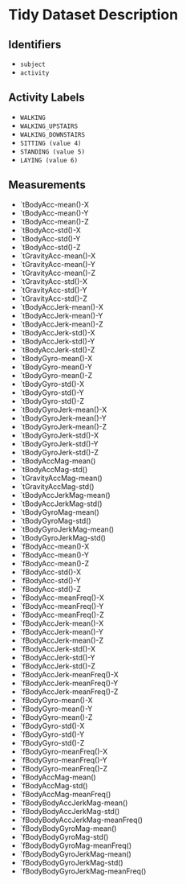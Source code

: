 # Tidy Dataset Description

## Identifiers

* `subject`
* `activity`

## Activity Labels

* `WALKING`
* `WALKING_UPSTAIRS`
* `WALKING_DOWNSTAIRS`
* `SITTING (value 4)`
* `STANDING (value 5)`
* `LAYING (value 6)`

## Measurements

* `tBodyAcc-mean()-X
* `tBodyAcc-mean()-Y
* `tBodyAcc-mean()-Z
* `tBodyAcc-std()-X
* `tBodyAcc-std()-Y
* `tBodyAcc-std()-Z
* `tGravityAcc-mean()-X
* `tGravityAcc-mean()-Y
* `tGravityAcc-mean()-Z
* `tGravityAcc-std()-X
* `tGravityAcc-std()-Y
* `tGravityAcc-std()-Z
* `tBodyAccJerk-mean()-X
* `tBodyAccJerk-mean()-Y
* `tBodyAccJerk-mean()-Z
* `tBodyAccJerk-std()-X
* `tBodyAccJerk-std()-Y
* `tBodyAccJerk-std()-Z
* `tBodyGyro-mean()-X
* `tBodyGyro-mean()-Y
* `tBodyGyro-mean()-Z
* `tBodyGyro-std()-X
* `tBodyGyro-std()-Y
* `tBodyGyro-std()-Z
* `tBodyGyroJerk-mean()-X
* `tBodyGyroJerk-mean()-Y
* `tBodyGyroJerk-mean()-Z
* `tBodyGyroJerk-std()-X
* `tBodyGyroJerk-std()-Y
* `tBodyGyroJerk-std()-Z
* `tBodyAccMag-mean()
* `tBodyAccMag-std()
* `tGravityAccMag-mean()
* `tGravityAccMag-std()
* `tBodyAccJerkMag-mean()
* `tBodyAccJerkMag-std()
* `tBodyGyroMag-mean()
* `tBodyGyroMag-std()
* `tBodyGyroJerkMag-mean()
* `tBodyGyroJerkMag-std()
* `fBodyAcc-mean()-X
* `fBodyAcc-mean()-Y
* `fBodyAcc-mean()-Z
* `fBodyAcc-std()-X
* `fBodyAcc-std()-Y
* `fBodyAcc-std()-Z
* `fBodyAcc-meanFreq()-X
* `fBodyAcc-meanFreq()-Y
* `fBodyAcc-meanFreq()-Z
* `fBodyAccJerk-mean()-X
* `fBodyAccJerk-mean()-Y
* `fBodyAccJerk-mean()-Z
* `fBodyAccJerk-std()-X
* `fBodyAccJerk-std()-Y
* `fBodyAccJerk-std()-Z
* `fBodyAccJerk-meanFreq()-X
* `fBodyAccJerk-meanFreq()-Y
* `fBodyAccJerk-meanFreq()-Z
* `fBodyGyro-mean()-X
* `fBodyGyro-mean()-Y
* `fBodyGyro-mean()-Z
* `fBodyGyro-std()-X
* `fBodyGyro-std()-Y
* `fBodyGyro-std()-Z
* `fBodyGyro-meanFreq()-X
* `fBodyGyro-meanFreq()-Y
* `fBodyGyro-meanFreq()-Z
* `fBodyAccMag-mean()
* `fBodyAccMag-std()
* `fBodyAccMag-meanFreq()
* `fBodyBodyAccJerkMag-mean()
* `fBodyBodyAccJerkMag-std()
* `fBodyBodyAccJerkMag-meanFreq()
* `fBodyBodyGyroMag-mean()
* `fBodyBodyGyroMag-std()
* `fBodyBodyGyroMag-meanFreq()
* `fBodyBodyGyroJerkMag-mean()
* `fBodyBodyGyroJerkMag-std()
* `fBodyBodyGyroJerkMag-meanFreq()
